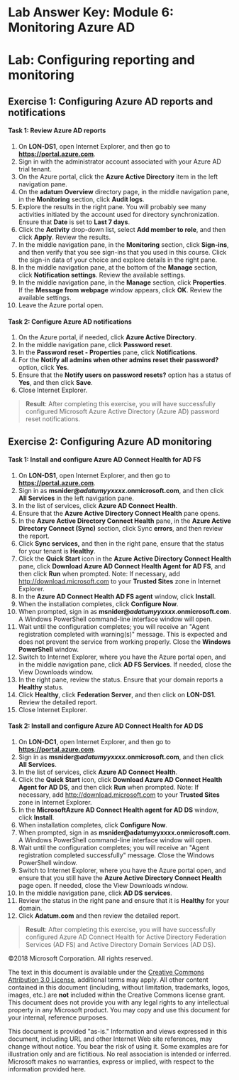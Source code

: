 ﻿# Lab Answer Key:  Module 6: Monitoring Azure AD
# Lab: Configuring reporting and monitoring
  
## Exercise 1: Configuring Azure AD reports and notifications
  
#### Task 1: Review Azure AD reports
  
1.  On  **LON-DS1**, open Internet Explorer, and then go to  **https://portal.azure.com**.
2.  Sign in with the administrator account associated with your Azure AD trial tenant.
3.  On the Azure portal, click the  **Azure Active Directory** item in the left navigation pane.
4.  On the  **adatum Overview** directory page, in the middle navigation pane, in the **Monitoring** section, click **Audit logs**.
5.  Explore the results in the right pane. You will probably see many activities initiated by the account used for directory synchronization. Ensure that  **Date** is set to **Last 7 days**.
6.  Click the **Activity** drop-down list, select **Add member to role**, and then click  **Apply**. Review the results.
7.  In the middle navigation pane, in the **Monitoring** section, click **Sign-ins**, and then verify that you see sign-ins that you used in this course. Click the sign-in data of your choice and explore details in the right pane.
8.  In the middle navigation pane, at the bottom of the **Manage** section, click  **Notification settings**. Review the available settings. 
9.  In the middle navigation pane, in the **Manage** section, click  **Properties**. If the  **Message from webpage** window appears, click **OK**. Review the available settings.
10.  Leave the Azure portal open.


#### Task 2: Configure Azure AD notifications
  
1.  On the Azure portal, if needed, click  **Azure Active Directory**.
2.  In the middle navigation pane, click  **Password reset**.
3.  In the  **Password reset - Properties** pane, click **Notifications**.
4.  For the  **Notify all admins when other admins reset their password?** option, click **Yes**.
5.  Ensure that the  **Notify users on password resets?** option has a status of **Yes**, and then click  **Save**.
6.  Close Internet Explorer.

>  **Result**: After completing this exercise, you will have successfully configured Microsoft Azure Active Directory (Azure AD) password reset notifications.


## Exercise 2: Configuring Azure AD monitoring
  
#### Task 1: Install and configure Azure AD Connect Health for AD FS
  
1.  On  **LON-DS1**, open Internet Explorer, and then go to  **https://portal.azure.com**.
2.  Sign in as  **msnider\@_adatumyyxxxx_.onmicrosoft.com**, and then click  **All Services** in the left navigation pane.
3.  In the list of services, click  **Azure AD Connect Health**.
4.  Ensure that the  **Azure Active Directory Connect Health** pane opens.
5.  In the  **Azure Active Directory Connect Health** pane, in the **Azure Active Directory Connect (Sync)** section, click Sync **errors**, and then review the report.
6.  Click  **Sync services,** and then in the right pane, ensure that the status for your tenant is **Healthy**.
7.  Click the  **Quick Start** icon in the **Azure Active Directory Connect Health** pane, click **Download Azure AD Connect Health Agent for AD FS**, and then click  **Run** when prompted. Note: If necessary, add http://download.microsoft.com to your **Trusted Sites** zone in Internet Explorer.
8.  In the  **Azure AD Connect Health AD FS agent** window, click **Install**.
9.  When the installation completes, click  **Configure Now**.
10.  When prompted, sign in as  **msnider\@_adatumyyxxxx_.onmicrosoft.com**. A Windows PowerShell command-line interface window will open.
11.  Wait until the configuration completes; you will receive an "Agent registration completed with warning(s)" message. This is expected and does not prevent the service from working properly. Close the  **Windows PowerShell** window.
12.  Switch to Internet Explorer, where you have the Azure portal open, and in the middle navigation pane, click  **AD FS Services**. If needed, close the View Downloads window. 
13.  In the right pane, review the status. Ensure that your domain reports a  **Healthy** status.
14.  Click  **Healthy**, click **Federation Server**, and then click on **LON-DS1**. Review the detailed report.
15.  Close Internet Explorer. 


#### Task 2: Install and configure Azure AD Connect Health for AD DS
  
1.  On  **LON-DC1**, open Internet Explorer, and then go to  **https://portal.azure.com**. 
2.  Sign in as  **msnider\@_adatumyyxxxx_.onmicrosoft.com**, and then click  **All Services**.
3.  In the list of services, click  **Azure AD Connect Health**.
4.  Click the  **Quick Start** icon, click **Download Azure AD Connect Health Agent for AD DS**, and then click  **Run** when prompted. Note: If necessary, add http://download.microsoft.com to your **Trusted Sites** zone in Internet Explorer.
5.  In the  **MicrosoftAzure AD Connect Health agent for AD DS** window, click **Install**.
6.  When installation completes, click  **Configure Now**.
7.  When prompted, sign in as  **msnider\@adatumyyxxxx.onmicrosoft.com**. A Windows PowerShell command-line interface window will open.
8.  Wait until the configuration completes; you will receive an "Agent registration completed successfully" message. Close the Windows PowerShell window.
9.  Switch to Internet Explorer, where you have the Azure portal open, and ensure that you still have the  **Azure Active Directory Connect Health** page open. If needed, close the View Downloads window. 
10.  In the middle navigation pane, click  **AD DS services**.
11.  Review the status in the right pane and ensure that it is  **Healthy** for your domain.
12.  Click  **Adatum.com** and then review the detailed report.

>  **Result**: After completing this exercise, you will have successfully configured Azure AD Connect Health for Active Directory Federation Services (AD FS) and Active Directory Domain Services (AD DS).



©2018 Microsoft Corporation. All rights reserved.

The text in this document is available under the [Creative Commons Attribution 3.0 License](https://creativecommons.org/licenses/by/3.0/legalcode "Creative Commons Attribution 3.0 License"), additional terms may apply.  All other content contained in this document (including, without limitation, trademarks, logos, images, etc.) are **not** included within the Creative Commons license grant.  This document does not provide you with any legal rights to any intellectual property in any Microsoft product. You may copy and use this document for your internal, reference purposes.

This document is provided "as-is." Information and views expressed in this document, including URL and other Internet Web site references, may change without notice. You bear the risk of using it. Some examples are for illustration only and are fictitious. No real association is intended or inferred. Microsoft makes no warranties, express or implied, with respect to the information provided here.

  
